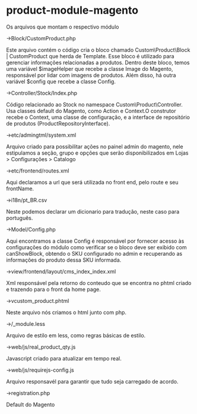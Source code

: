 # product-module-magento

Os arquivos que montam o respectivo módulo

->Block/CustomProduct.php

Este arquivo contém o código cria o bloco chamado Custom\Product\Block | CustomProduct que herda de Template. Esse bloco é utilizado para gerenciar informações relacionadas a produtos. Dentro deste bloco, temos uma variável $imageHelper que recebe a classe Image do Magento, responsável por lidar com imagens de produtos. Além disso, há outra variável $config que recebe a classe Config.

->Controller/Stock/Index.php

Código relacionado ao Stock no namespace Custom\Product\Controller. Usa classes default do Magento, como Action e Context.O construtor recebe o Context, uma classe de configuração, e a interface de repositório de produtos (ProductRepositoryInterface). 

->etc/admingtml/system.xml

Arquivo criado para possibilitar ações no painel admin do magento, nele estipulamos a seção, grupo e opções que serão disponibilizados em Lojas > Configurações > Catalogo

->etc/frontend/routes.xml

Aqui declaramos a url que será utilizada no front end, pelo route e seu frontName.

->i18n/pt_BR.csv

Neste podemos declarar um dicionario para tradução, neste caso para português.

->Model/Config.php

Aqui encontramos a classe Config é responsável por fornecer acesso às configurações do módulo como verificar se o bloco deve ser exibido com canShowBlock, obtendo o SKU configurado no admin e recuperando as informações do produto dessa SKU informada.

->view/frontend/layout/cms_index_index.xml

Xml responsável pela retorno do conteudo que se encontra no phtml criado e trazendo para o front da home page.

->vcustom_product.phtml

Neste arquivo nós criamos o html junto com php.

->/_module.less

Arquivo de estilo em less, como regras básicas de estilo.

->web/js/real_product_qty.js

Javascript criado para atualizar em tempo real.

->web/js/requirejs-config.js

Arquivo responsavél para garantir que tudo seja carregado de acordo.

->registration.php

Default do Magento

